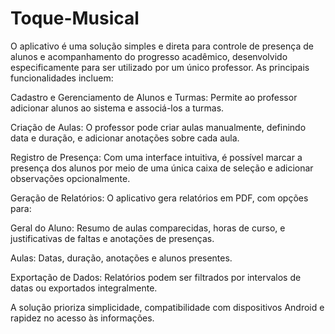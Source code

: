 # Toque-Musical

O aplicativo é uma solução simples e direta para controle de presença de alunos e acompanhamento do progresso acadêmico, desenvolvido especificamente para ser utilizado por um único professor. As principais funcionalidades incluem:

Cadastro e Gerenciamento de Alunos e Turmas: Permite ao professor adicionar alunos ao sistema e associá-los a turmas.

Criação de Aulas: O professor pode criar aulas manualmente, definindo data e duração, e adicionar anotações sobre cada aula.

Registro de Presença: Com uma interface intuitiva, é possível marcar a presença dos alunos por meio de uma única caixa de seleção e adicionar observações opcionalmente.

Geração de Relatórios: O aplicativo gera relatórios em PDF, com opções para:

Geral do Aluno: Resumo de aulas comparecidas, horas de curso, e justificativas de faltas e anotações de presenças.

Aulas: Datas, duração, anotações e alunos presentes.

Exportação de Dados: Relatórios podem ser filtrados por intervalos de datas ou exportados integralmente.

A solução prioriza simplicidade, compatibilidade com dispositivos Android e rapidez no acesso às informações.
